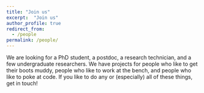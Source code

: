 ```yaml
---
title: "Join us"
excerpt:  "Join us"
author_profile: true
redirect_from:
  - /people
permalink: /people/
---
```


We are looking for a PhD student, a postdoc, a research technician, and a few undergraduate researchers.  We have projects for people who like to get their boots muddy, people who like to work at the bench, and people who like to poke at code.  If you like to do any or (especially) all of these things, get in touch!

